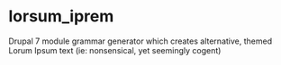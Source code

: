 lorsum_iprem
============

Drupal 7 module grammar generator which creates alternative, themed Lorum Ipsum text (ie: nonsensical, yet seemingly cogent)